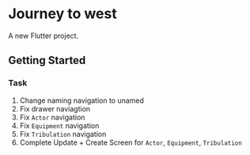 # Journey to west

A new Flutter project.

## Getting Started

### Task

1. Change naming navigation to unamed
2. Fix drawer naviagtion
3. Fix `Actor` navigation
4. Fix `Equipment` navigation
5. Fix `Tribulation` navigation
6. Complete Update + Create Screen for `Actor`, `Equipment`, `Tribulation`